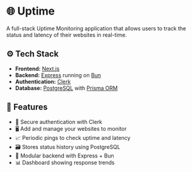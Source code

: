 # 🌐 Uptime

A full-stack Uptime Monitoring application that allows users to track the status and latency of their websites in real-time.

## ⚙️ Tech Stack

- **Frontend:** [Next.js](https://nextjs.org/)
- **Backend:** [Express](https://expressjs.com/) running on [Bun](https://bun.sh/)
- **Authentication:** [Clerk](https://clerk.dev/)
- **Database:** [PostgreSQL](https://www.postgresql.org/) with [Prisma ORM](https://www.prisma.io/)

## 🚀 Features

- 🔐 Secure authentication with Clerk
- 🖥️ Add and manage your websites to monitor
- 📈 Periodic pings to check uptime and latency
- 🗃️ Stores status history using PostgreSQL
- 🧩 Modular backend with Express + Bun
- 📊 Dashboard showing response trends

